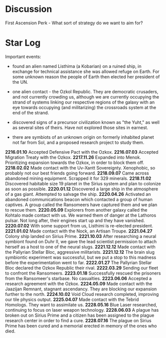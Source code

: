 # Discussion
First Ascension Perk - What sort of strategy do we want to aim for?

# Star Log
Important events:
- found an alien named Listhima (a Kobarian) on a ruined ship, in exchange for technical assistance she was allowed refuge on Earth. For some unknown reason the people of Earth then elected her president of the UN.

- one alien contact - the Ozkol Republic. They are democratic crusaders, and not currently crowding us, although we are currently occupying the strand of systems linking our respective regions of the galaxy with an eye towards occupying (and militarizing) the crossroads system at the end of the strand.

- discovered signs of a precursor civilization known as "the Yuht," as well as several sites of theirs. Have not explored those sites in earnest.

- there are symbiots of an unknown origin on formerly inhabited planet not far from Sol, and a proposed research project to study them.

**2216.01.10**  Accepted Defensive Pact with the Ozkox.
**2216.07.03**  Accepted Migration Treaty with the Ozkox.
**2217.11.26**  Expanded into Menok.  Prioritizing expansion towards the Ozkox, in order to block them off.
**2218.02.02**  Made contact with the Uv-Xantt Sovereignty.  Xenophobic, so probably not our best friends going forward.
**2218.09.07**  Came across abandoned mining equipment.  Scrapped it for 329 minerals.
**2218.11.02**  Discovered habitable size 19 planet in the Sirius system and plan to colonize as soon as possible.
**2220.01.12**  Discovered a large ship in the atmosphere of a gas giant.  Attempted to salvage the ship.
**2220.04.26**  Activated an abandoned communications beacon which contacted a group of human captives.  A group called the Ransomeers have captured them and we plan to rescue them.
**2220.05.09**  Explorers from another galaxy called the Kohtalo made contact with us.  We warned them of danger at the Lathoros pulsar.  Not long after, their engines start up and they have vanished.
**2220.07.02**  With some support from us, Listhimi is re-elected president.
**2221.01.02**  Made contact with the Nock, an Artisan Troupe.
**2221.04.27**  Colony ship landed on Sirius Prime.
**2221.10.03**  After researching a neural symbiont found on Duhr II, we gave the lead scientist permission to attach herself as a host to one of the neural slugs.
**2221.12.12**  Made contact with the Pallyrian Stellar Bloc, aggressive militarists.
**2221.12.12**  The brain slug symbiontic experiment was successful, but we put a stop to this madness before the experimentation went to far.
**2222.01.27**  The Pallyrian Stellar Bloc declared the Ozkox Republic their rival.
**2222.03.29**  Sending our fleet to confront the Ransomeers.
**2223.01.18**  Successfully rescued the prisoners from the Ransomeer's starbase.  No casualties.
**2223.06.06**  Accepted a research agreement with the Ozkox.
**2224.05.09**  Made contact with the Jaazijan Remnant, stagnant ascendancy.  They are blocking our expansion further to the north.
**2224.10.02**  Void Cloud research completed, improving our tile physics output.
**2225.04.07**  Made contact with the Tebrid Homologs.  They want to assimilate us.
**2228.05.16**  Blue Laser researched, continuing to focus on laser weapon technology.
**2228.06.03**  A plague has broken out on Sirius Prime and a citizen has been assigned to the plague research center in order to find a cure.
**2228.07.16**  The plague on Sirius Prime has been cured and a memorial erected in memory of the ones who died.
